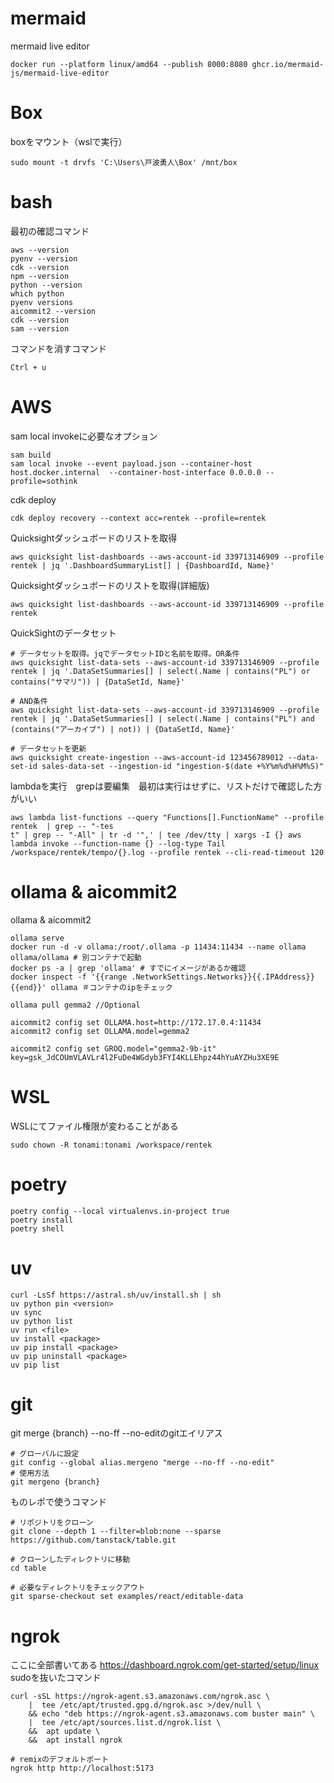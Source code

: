 
# mermaid
mermaid live editor
```
docker run --platform linux/amd64 --publish 8000:8080 ghcr.io/mermaid-js/mermaid-live-editor
```
# Box
boxをマウント（wslで実行）
```
sudo mount -t drvfs 'C:\Users\戸波勇人\Box' /mnt/box
```

# bash
最初の確認コマンド
```
aws --version
pyenv --version
cdk --version
npm --version
python --version
which python
pyenv versions
aicommit2 --version
cdk --version
sam --version
```
コマンドを消すコマンド
```
Ctrl + u
```


# AWS
sam local invokeに必要なオプション
```
sam build
sam local invoke --event payload.json --container-host host.docker.internal  --container-host-interface 0.0.0.0 --profile=sothink
```
cdk deploy
```
cdk deploy recovery --context acc=rentek --profile=rentek
```

Quicksightダッシュボードのリストを取得
```
aws quicksight list-dashboards --aws-account-id 339713146909 --profile rentek | jq '.DashboardSummaryList[] | {DashboardId, Name}'
```

Quicksightダッシュボードのリストを取得(詳細版)
```
aws quicksight list-dashboards --aws-account-id 339713146909 --profile rentek
```
QuickSightのデータセット
```
# データセットを取得。jqでデータセットIDと名前を取得。OR条件
aws quicksight list-data-sets --aws-account-id 339713146909 --profile rentek | jq '.DataSetSummaries[] | select(.Name | contains("PL") or contains("サマリ")) | {DataSetId, Name}'

# AND条件
aws quicksight list-data-sets --aws-account-id 339713146909 --profile rentek | jq '.DataSetSummaries[] | select(.Name | contains("PL") and (contains("アーカイブ") | not)) | {DataSetId, Name}'

# データセットを更新
aws quicksight create-ingestion --aws-account-id 123456789012 --data-set-id sales-data-set --ingestion-id "ingestion-$(date +%Y%m%d%H%M%S)"

```
lambdaを実行　grepは要編集　最初は実行はせずに、リストだけで確認した方がいい
```
aws lambda list-functions --query "Functions[].FunctionName" --profile rentek  | grep -- "-tes
t" | grep -- "-All" | tr -d '",' | tee /dev/tty | xargs -I {} aws lambda invoke --function-name {} --log-type Tail /workspace/rentek/tempo/{}.log --profile rentek --cli-read-timeout 120
```

# ollama & aicommit2
ollama & aicommit2
```
ollama serve
docker run -d -v ollama:/root/.ollama -p 11434:11434 --name ollama ollama/ollama # 別コンテナで起動
docker ps -a | grep 'ollama' # すでにイメージがあるか確認
docker inspect -f '{{range .NetworkSettings.Networks}}{{.IPAddress}}{{end}}' ollama ＃コンテナのipをチェック

ollama pull gemma2 //Optional

aicommit2 config set OLLAMA.host=http://172.17.0.4:11434
aicommit2 config set OLLAMA.model=gemma2

aicommit2 config set GROQ.model="gemma2-9b-it"
key=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

```

# WSL
WSLにてファイル権限が変わることがある
```
sudo chown -R tonami:tonami /workspace/rentek
```

# poetry
```
poetry config --local virtualenvs.in-project true
poetry install
poetry shell    
```
# uv
```
curl -LsSf https://astral.sh/uv/install.sh | sh
uv python pin <version>
uv sync
uv python list
uv run <file>
uv install <package>
uv pip install <package>
uv pip uninstall <package>
uv pip list
```

# git
git merge {branch} --no-ff --no-editのgitエイリアス
```
# グローバルに設定
git config --global alias.mergeno "merge --no-ff --no-edit"
# 使用方法
git mergeno {branch}
```
ものレポで使うコマンド
```
# リポジトリをクローン
git clone --depth 1 --filter=blob:none --sparse https://github.com/tanstack/table.git

# クローンしたディレクトリに移動
cd table

# 必要なディレクトリをチェックアウト
git sparse-checkout set examples/react/editable-data

```

# ngrok
ここに全部書いてある
https://dashboard.ngrok.com/get-started/setup/linux
sudoを抜いたコマンド
```
curl -sSL https://ngrok-agent.s3.amazonaws.com/ngrok.asc \
	|  tee /etc/apt/trusted.gpg.d/ngrok.asc >/dev/null \
	&& echo "deb https://ngrok-agent.s3.amazonaws.com buster main" \
	|  tee /etc/apt/sources.list.d/ngrok.list \
	&&  apt update \
	&&  apt install ngrok

# remixのデフォルトポート
ngrok http http://localhost:5173
```
